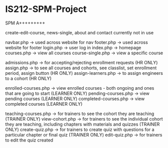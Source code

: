 # IS212-SPM-Project
SPM A+++++++++

create-edit-course, news-single, about and contact currently not in use

navbar.php -> used across website for nav
footer.php -> used across website for footer
login.php -> user log in
index.php -> homepage
courses.php -> view all courses
course-single.php -> view a specific course

admissions.php -> for accepting/rejecting enrollment requests (HR ONLY)
assign.php -> to see all courses and cohorts, see classlist, set enrollment period, assign button (HR ONLY)
assign-learners.php -> to assign engineers to a cohort (HR ONLY)

enrolled-courses.php -> view enrolled courses - both ongoing and ones that are going to start (LEARNER ONLY)
pending-courses.php -> view pending courses (LEARNER ONLY)
completed-courses.php -> view completed courses (LEARNER ONLY)

teaching-courses.php -> for trainers to see the cohort they are teaching (TRAINER ONLY)
view-cohort.php -> for trainers to see the individual cohort they are teaching, including chapters with materials and quizzes (TRAINER ONLY)
create-quiz.php -> for trainers to create quiz with questions for a particular chapter or final quiz (TRAINER ONLY)
edit-quiz.php -> for trainers to edit the quiz created